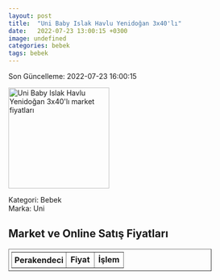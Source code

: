 ```yaml
---
layout: post
title:  "Uni Baby Islak Havlu Yenidoğan 3x40'lı"
date:   2022-07-23 13:00:15 +0300
image: undefined
categories: bebek
tags: bebek
---
```


Son Güncelleme: 2022-07-23 16:00:15

<img src="undefined" width="200" alt="Uni Baby Islak Havlu Yenidoğan 3x40'lı market fiyatları" />

Kategori: Bebek
<br />
Marka: Uni

<h2>Market ve Online Satış Fiyatları</h2>

<table border="1" style="padding: 5px;width:80%;">
  <tr>
    <td style="padding: 5px;"><strong>Perakendeci</strong></td>
    <td><strong>Fiyat</strong></td>
    <td><strong>İşlem</strong></td>
  </tr>
  
</table>
